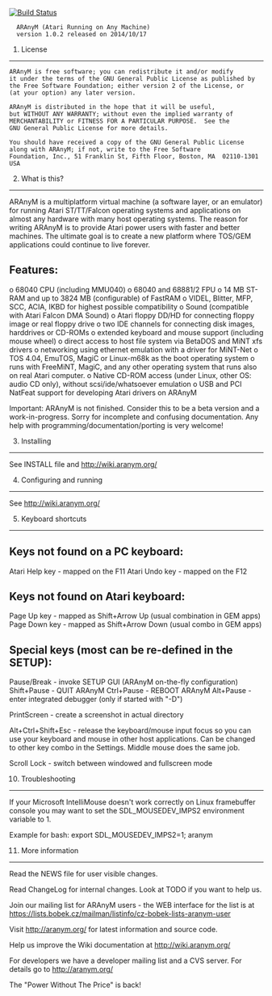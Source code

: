[![Build Status](https://travis-ci.org/aranym/aranym.svg?branch=master)](https://travis-ci.org/aranym/aranym)

      ARAnyM (Atari Running on Any Machine)
      version 1.0.2 released on 2014/10/17


 1) License
 ----------

    ARAnyM is free software; you can redistribute it and/or modify
    it under the terms of the GNU General Public License as published by
    the Free Software Foundation; either version 2 of the License, or
    (at your option) any later version.

    ARAnyM is distributed in the hope that it will be useful,
    but WITHOUT ANY WARRANTY; without even the implied warranty of
    MERCHANTABILITY or FITNESS FOR A PARTICULAR PURPOSE.  See the
    GNU General Public License for more details.

    You should have received a copy of the GNU General Public License
    along with ARAnyM; if not, write to the Free Software
    Foundation, Inc., 51 Franklin St, Fifth Floor, Boston, MA  02110-1301  USA



 2) What is this?
 ----------------

ARAnyM is a multiplatform virtual machine (a software layer, or an emulator)
for running Atari ST/TT/Falcon operating systems and applications on almost
any hardware with many host operating systems.
The reason for writing ARAnyM is to provide Atari power users with
faster and better machines. The ultimate goal is to create a new platform
where TOS/GEM applications could continue to live forever.

 Features:
 ---------
   o 68040 CPU (including MMU040)
   o 68040 and 68881/2 FPU
   o 14 MB ST-RAM and up to 3824 MB (configurable) of FastRAM
   o VIDEL, Blitter, MFP, SCC, ACIA, IKBD for highest possible compatibility
   o Sound (compatible with Atari Falcon DMA Sound)
   o Atari floppy DD/HD for connecting floppy image or real floppy drive
   o two IDE channels for connecting disk images, harddrives or CD-ROMs
   o extended keyboard and mouse support (including mouse wheel)
   o direct access to host file system via BetaDOS and MiNT xfs drivers
   o networking using ethernet emulation with a driver for MiNT-Net
   o TOS 4.04, EmuTOS, MagiC or Linux-m68k as the boot operating system
   o runs with FreeMiNT, MagiC, and any other operating system that runs
     also on real Atari computer.
   o Native CD-ROM access (under Linux, other OS: audio CD only), without
     scsi/ide/whatsoever emulation
   o USB and PCI NatFeat support for developing Atari drivers on ARAnyM

Important: ARAnyM is not finished. Consider this to be a beta version
and a work-in-progress. Sorry for incomplete and confusing documentation.
Any help with programming/documentation/porting is very welcome!


 3) Installing
 -------------

See INSTALL file and http://wiki.aranym.org/


 4) Configuring and running
 --------------------------

See http://wiki.aranym.org/


 5) Keyboard shortcuts
 ---------------------

Keys not found on a PC keyboard:
--------------------------------

Atari Help key - mapped on the F11
Atari Undo key - mapped on the F12

Keys not found on Atari keyboard:
---------------------------------

Page Up key    - mapped as Shift+Arrow Up (usual combination in GEM apps)
Page Down key  - mapped as Shift+Arrow Down (usual combo in GEM apps)

Special keys (most can be re-defined in the SETUP):
-------------
Pause/Break    - invoke SETUP GUI (ARAnyM on-the-fly configuration)
Shift+Pause    - QUIT ARAnyM
Ctrl+Pause     - REBOOT ARAnyM
Alt+Pause      - enter integrated debugger (only if started with "-D")

PrintScreen    - create a screenshot in actual directory

Alt+Ctrl+Shift+Esc - release the keyboard/mouse input focus so you can use
                 your keyboard and mouse in other host applications.
                 Can be changed to other key combo in the Settings.
                 Middle mouse does the same job.

Scroll Lock    - switch between windowed and fullscreen mode


 10) Troubleshooting
 ------------------

If your Microsoft IntelliMouse doesn't work correctly on Linux framebuffer
console you may want to set the SDL_MOUSEDEV_IMPS2 environment variable to 1.

Example for bash: export SDL_MOUSEDEV_IMPS2=1; aranym


 11) More information
 --------------------

 Read the NEWS file for user visible changes.

 Read ChangeLog for internal changes.
 Look at TODO if you want to help us.

 Join our mailing list for ARAnyM users - the WEB interface for the list
 is at https://lists.bobek.cz/mailman/listinfo/cz-bobek-lists-aranym-user

 Visit http://aranym.org/ for latest information and source code.

 Help us improve the Wiki documentation at http://wiki.aranym.org/

 For developers we have a developer mailing list and a CVS server.
 For details go to http://aranym.org/


The "Power Without The Price" is back!
